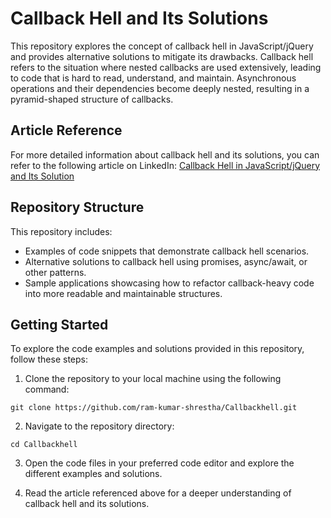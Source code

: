 # Callback Hell and Its Solutions

This repository explores the concept of callback hell in JavaScript/jQuery and provides alternative solutions to mitigate its drawbacks. Callback hell refers to the situation where nested callbacks are used extensively, leading to code that is hard to read, understand, and maintain. Asynchronous operations and their dependencies become deeply nested, resulting in a pyramid-shaped structure of callbacks.

## Article Reference

For more detailed information about callback hell and its solutions, you can refer to the following article on LinkedIn: [Callback Hell in JavaScript/jQuery and Its Solution](https://www.linkedin.com/pulse/callback-hell-javascriptjquery-its-solution-ram-kumar-shrestha/?published=t)

## Repository Structure

This repository includes:

- Examples of code snippets that demonstrate callback hell scenarios.
- Alternative solutions to callback hell using promises, async/await, or other patterns.
- Sample applications showcasing how to refactor callback-heavy code into more readable and maintainable structures.

## Getting Started

To explore the code examples and solutions provided in this repository, follow these steps:

1. Clone the repository to your local machine using the following command:

```
git clone https://github.com/ram-kumar-shrestha/Callbackhell.git
```

2. Navigate to the repository directory:

```
cd Callbackhell
```

3. Open the code files in your preferred code editor and explore the different examples and solutions.

4. Read the article referenced above for a deeper understanding of callback hell and its solutions.
